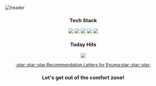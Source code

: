 
![header](https://capsule-render.vercel.app/api?type=wave&color=B19CD9&height=300&section=header&text=KaYoonKim();&fontSize=90&fontColor=ffffff)   
<!--FFB6C1(baby pink) CBC3E3-->

<h3 align="center">Tech Stack</h3>   

<p align="center">
<img src="https://img.shields.io/badge/Python-3766AB?style=flat-square&logo=Python&logoColor=white"/></a>
<img src="https://img.shields.io/badge/PyTorch-EE4C2C?style=flat-square&logo=PyTorch&logoColor=white"/></a>
<img src="https://img.shields.io/badge/MySQL-4479A1?style=flat-square&logo=MySQL&logoColor=white"/></a>
<img src="https://img.shields.io/badge/C-A8B9CC?style=flat-square&logo=C&logoColor=white"/></a>   
<img src="https://img.shields.io/badge/GitHub-181717?style=flat-square&logo=GitHub&logoColor=white"/></a>    
   
   

<h3 align="center">Today Hits</h3>
<p align="center">
<a href="https://hits.seeyoufarm.com"><img src="https://hits.seeyoufarm.com/api/count/incr/badge.svg?url=https%3A%2F%2Fgithub.com%2Fgayoooon1%2Fhit-counter&count_bg=%23CEC3F2&title_bg=%23555555&icon=&icon_color=%23E7E7E7&title=hits&edge_flat=true"/></a>   
   
<p align="center">
<a href="https://drive.google.com/drive/folders/1ln4FwkJy327pOAXAjxriHvXlxuBA6cq9?usp=sharing">:star::star::star:Recommendation Letters for Enuma:star::star::star:</a>    
   
<h3 align="center">Let's get out of the comfort zone!</h3>
